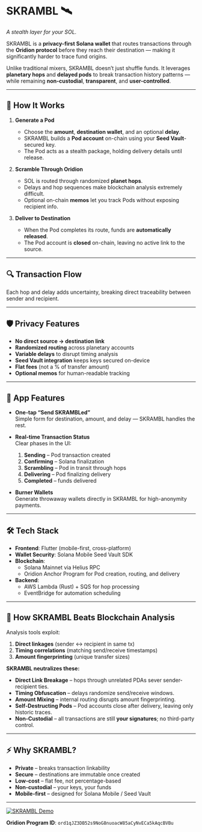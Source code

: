 # **SKRAMBL** 🛰️  
*A stealth layer for your SOL.*

SKRAMBL is a **privacy-first Solana wallet** that routes transactions through the **Oridion protocol** before they reach their destination — making it significantly harder to trace fund origins.  

Unlike traditional mixers, SKRAMBL doesn’t just shuffle funds. It leverages **planetary hops** and **delayed pods** to break transaction history patterns — while remaining **non-custodial**, **transparent**, and **user-controlled**.  

---

## 🚀 **How It Works**

1. **Generate a Pod**  
   - Choose the **amount**, **destination wallet**, and an optional **delay**.  
   - SKRAMBL builds a **Pod account** on-chain using your **Seed Vault**-secured key.  
   - The Pod acts as a stealth package, holding delivery details until release.  

2. **Scramble Through Oridion**  
   - SOL is routed through randomized **planet hops**.  
   - Delays and hop sequences make blockchain analysis extremely difficult.  
   - Optional on-chain **memos** let you track Pods without exposing recipient info.  

3. **Deliver to Destination**  
   - When the Pod completes its route, funds are **automatically released**.  
   - The Pod account is **closed** on-chain, leaving no active link to the source.  

---

## 🔍 **Transaction Flow**
Each hop and delay adds uncertainty, breaking direct traceability between sender and recipient.  

---

## 🛡️ **Privacy Features**
- **No direct source → destination link**  
- **Randomized routing** across planetary accounts  
- **Variable delays** to disrupt timing analysis  
- **Seed Vault integration** keeps keys secured on-device  
- **Flat fees** (not a % of transfer amount)  
- **Optional memos** for human-readable tracking  

---

## 📱 **App Features**
- **One-tap “Send SKRAMBLed”**  
  Simple form for destination, amount, and delay — SKRAMBL handles the rest.  

- **Real-time Transaction Status**  
  Clear phases in the UI:  
  1. **Sending** – Pod transaction created  
  2. **Confirming** – Solana finalization  
  3. **Scrambling** – Pod in transit through hops  
  4. **Delivering** – Pod finalizing delivery  
  5. **Completed** – funds delivered  

- **Burner Wallets**  
  Generate throwaway wallets directly in SKRAMBL for high-anonymity payments.  

---

## 🛠️ **Tech Stack**
- **Frontend**: Flutter (mobile-first, cross-platform)  
- **Wallet Security**: Solana Mobile Seed Vault SDK  
- **Blockchain**:  
  - Solana Mainnet via Helius RPC  
  - Oridion Anchor Program for Pod creation, routing, and delivery  
- **Backend**:  
  - AWS Lambda (Rust) + SQS for hop processing  
  - EventBridge for automation scheduling  

---

## 🧠 **How SKRAMBL Beats Blockchain Analysis**
Analysis tools exploit:  
1. **Direct linkages** (sender ↔ recipient in same tx)  
2. **Timing correlations** (matching send/receive timestamps)  
3. **Amount fingerprinting** (unique transfer sizes)  

**SKRAMBL neutralizes these:**  
- **Direct Link Breakage** – hops through unrelated PDAs sever sender-recipient ties.  
- **Timing Obfuscation** – delays randomize send/receive windows.  
- **Amount Mixing** – internal routing disrupts amount fingerprinting.  
- **Self-Destructing Pods** – Pod accounts close after delivery, leaving only historic traces.  
- **Non-Custodial** – all transactions are still **your signatures**; no third-party control.  

---

## ⚡ **Why SKRAMBL?**
- **Private** – breaks transaction linkability  
- **Secure** – destinations are immutable once created  
- **Low-cost** – flat fee, not percentage-based  
- **Non-custodial** – your keys, your funds  
- **Mobile-first** – designed for Solana Mobile / Seed Vault  

---

[![SKRAMBL Demo](https://img.youtube.com/vi/QREn8qQmtyU/0.jpg)](https://youtube.com/shorts/V_B_B4QPfFI)  

**Oridion Program ID**: `ord1qJZ3DB52s9NoG8nuoacW85aCyNvECa5kAqcBVBu`